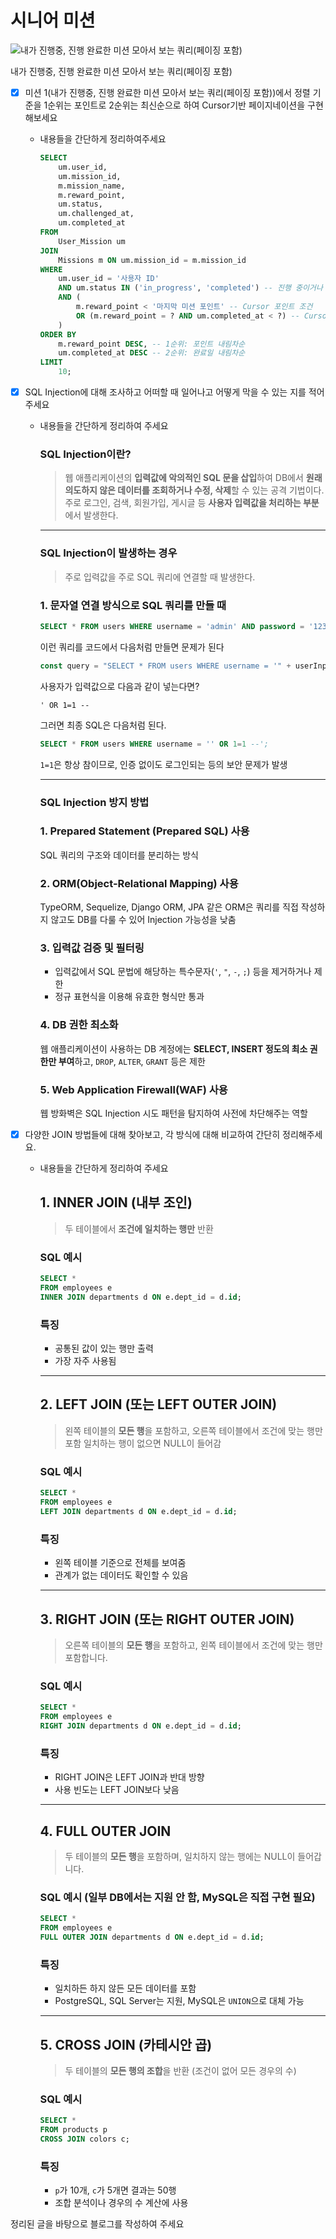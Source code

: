 # 시니어 미션

![내가 진행중, 진행 완료한 미션 모아서 보는 쿼리(페이징 포함)](Untitled%204.png)

내가 진행중, 진행 완료한 미션 모아서 보는 쿼리(페이징 포함)

- [x]  미션 1(내가 진행중, 진행 완료한 미션 모아서 보는 쿼리(페이징 포함))에서 정렬 기준을 1순위는 포인트로 2순위는 최신순으로 하여 Cursor기반 페이지네이션을 구현해보세요
    - 내용들을 간단하게 정리하여주세요
        
        ```sql
        SELECT 
            um.user_id,
            um.mission_id,
            m.mission_name,
            m.reward_point,
            um.status,
            um.challenged_at,
            um.completed_at
        FROM 
            User_Mission um
        JOIN 
            Missions m ON um.mission_id = m.mission_id
        WHERE 
            um.user_id = '사용자 ID'
            AND um.status IN ('in_progress', 'completed') -- 진행 중이거나 완료된 미션만
            AND (
                m.reward_point < '마지막 미션 포인트' -- Cursor 포인트 조건
                OR (m.reward_point = ? AND um.completed_at < ?) -- Cursor 날짜 조건
            )
        ORDER BY 
            m.reward_point DESC, -- 1순위: 포인트 내림차순
            um.completed_at DESC -- 2순위: 완료일 내림차순
        LIMIT 
            10;
        
        ```
        

- [x]  SQL Injection에 대해 조사하고 어떠할 때 일어나고 어떻게 막을 수 있는 지를 적어주세요
    - 내용들을 간단하게 정리하여 주세요
        
        ### SQL Injection이란?
        
        > 웹 애플리케이션의 **입력값에 악의적인 SQL 문을 삽입**하여 DB에서 **원래 의도하지 않은 데이터를 조회하거나 수정, 삭제**할 수 있는 공격 기법이다. 주로 로그인, 검색, 회원가입, 게시글 등 **사용자 입력값을 처리하는 부분**에서 발생한다.
        > 
        
        ---
        
        ### SQL Injection이 발생하는 경우
        
        > 주로 입력값을 주로 SQL 쿼리에 연결할 때 발생한다.
        > 
        
        ### **1. 문자열 연결 방식으로 SQL 쿼리를 만들 때**
        
        ```sql
        SELECT * FROM users WHERE username = 'admin' AND password = '1234';
        ```
        
        이런 쿼리를 코드에서 다음처럼 만들면 문제가 된다
        
        ```jsx
        const query = "SELECT * FROM users WHERE username = '" + userInput + "'";
        ```
        
        사용자가 입력값으로 다음과 같이 넣는다면?
        
        ```vbnet
        ' OR 1=1 --
        ```
        
        그러면 최종 SQL은 다음처럼 된다.
        
        ```sql
        SELECT * FROM users WHERE username = '' OR 1=1 --';
        ```
        
        `1=1`은 항상 참이므로, 인증 없이도 로그인되는 등의 보안 문제가 발생
        
        ---
        
        ### SQL Injection 방지 방법
        
        ### 1. **Prepared Statement (Prepared SQL) 사용**
        
        SQL 쿼리의 구조와 데이터를 분리하는 방식
        
        ### 2. **ORM(Object-Relational Mapping) 사용**
        
        TypeORM, Sequelize, Django ORM, JPA 같은 ORM은 쿼리를 직접 작성하지 않고도 DB를 다룰 수 있어 Injection 가능성을 낮춤
        
        ### 3. **입력값 검증 및 필터링**
        
        - 입력값에서 SQL 문법에 해당하는 특수문자(`'`, `"`, `-`, `;`) 등을 제거하거나 제한
        - 정규 표현식을 이용해 유효한 형식만 통과
        
        ### 4. **DB 권한 최소화**
        
        웹 애플리케이션이 사용하는 DB 계정에는 **SELECT, INSERT 정도의 최소 권한만 부여**하고, `DROP`, `ALTER`, `GRANT` 등은 제한
        
        ### 5. **Web Application Firewall(WAF) 사용**
        
        웹 방화벽은 SQL Injection 시도 패턴을 탐지하여 사전에 차단해주는 역할
        

- [x]  다양한 JOIN 방법들에 대해 찾아보고, 각 방식에 대해 비교하여 간단히 정리해주세요.
    - 내용들을 간단하게 정리하여 주세요
        
        ## 1. INNER JOIN (내부 조인)
        
        > 두 테이블에서 **조건에 일치하는 행만** 반환
        > 
        
        ### SQL 예시
        
        ```sql
        SELECT *
        FROM employees e
        INNER JOIN departments d ON e.dept_id = d.id;
        ```
        
        ### 특징
        
        - 공통된 값이 있는 행만 출력
        - 가장 자주 사용됨
        
        ---
        
        ## 2. LEFT JOIN (또는 LEFT OUTER JOIN)
        
        > 왼쪽 테이블의 **모든 행**을 포함하고, 오른쪽 테이블에서 조건에 맞는 행만 포함
        일치하는 행이 없으면 NULL이 들어감
        > 
        
        ### SQL 예시
        
        ```sql
        SELECT *
        FROM employees e
        LEFT JOIN departments d ON e.dept_id = d.id;
        ```
        
        ### 특징
        
        - 왼쪽 테이블 기준으로 전체를 보여줌
        - 관계가 없는 데이터도 확인할 수 있음
        
        ---
        
        ## 3. RIGHT JOIN (또는 RIGHT OUTER JOIN)
        
        > 오른쪽 테이블의 **모든 행**을 포함하고, 왼쪽 테이블에서 조건에 맞는 행만 포함합니다.
        > 
        
        ### SQL 예시
        
        ```sql
        SELECT *
        FROM employees e
        RIGHT JOIN departments d ON e.dept_id = d.id;
        ```
        
        ### 특징
        
        - RIGHT JOIN은 LEFT JOIN과 반대 방향
        - 사용 빈도는 LEFT JOIN보다 낮음
        
        ---
        
        ## 4. FULL OUTER JOIN
        
        > 두 테이블의 **모든 행**을 포함하며, 일치하지 않는 행에는 NULL이 들어갑니다.
        > 
        
        ### SQL 예시 (일부 DB에서는 지원 안 함, MySQL은 직접 구현 필요)
        
        ```sql
        SELECT *
        FROM employees e
        FULL OUTER JOIN departments d ON e.dept_id = d.id;
        ```
        
        ### 특징
        
        - 일치하든 하지 않든 모든 데이터를 포함
        - PostgreSQL, SQL Server는 지원, MySQL은 `UNION`으로 대체 가능
        
        ---
        
        ## 5. CROSS JOIN (카테시안 곱)
        
        > 두 테이블의 **모든 행의 조합**을 반환 (조건이 없어 모든 경우의 수)
        > 
        
        ### SQL 예시
        
        ```sql
        SELECT *
        FROM products p
        CROSS JOIN colors c;
        ```
        
        ### 특징
        
        - `p`가 10개, `c`가 5개면 결과는 50행
        - 조합 분석이나 경우의 수 계산에 사용

정리된 글을 바탕으로 블로그를 작성하여 주세요